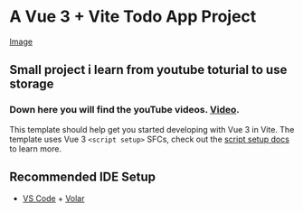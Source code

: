 # A Vue 3 + Vite Todo App Project

[Image](https://imgur.com/gallery/oTuVapt)

 ## Small project i learn from youtube toturial to use storage 
 ### Down here you will find the youTube videos. [Video](https://www.youtube.com/watch?v=qhjxAP1hFuI).

This template should help get you started developing with Vue 3 in Vite. The template uses Vue 3 `<script setup>` SFCs, check out the [script setup docs](https://v3.vuejs.org/api/sfc-script-setup.html#sfc-script-setup) to learn more.

## Recommended IDE Setup

- [VS Code](https://code.visualstudio.com/) + [Volar](https://marketplace.visualstudio.com/items?itemName=Vue.volar)
